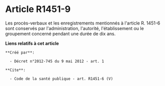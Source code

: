 # Article R1451-9

Les procès-verbaux et les enregistrements mentionnés à l'article R. 1451-6 sont conservés par l'administration, l'autorité,
l'établissement ou le groupement concerné pendant une durée de dix ans.

**Liens relatifs à cet article**

	**Créé par**:

	  - Décret n°2012-745 du 9 mai 2012 - art. 1

	**Cite**:

	  - Code de la santé publique - art. R1451-6 (V)
